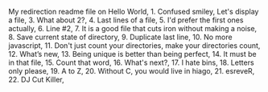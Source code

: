 My redirection readme file on Hello World, 1. Confused smiley, Let's display a file, 3. What about 2?, 4. Last lines of a file, 5. I'd prefer the first ones actually, 6. Line #2, 7. It is a good file that cuts iron without making a noise, 8. Save current state of directory, 9. Duplicate last line, 10. No more javascript, 11. Don't just count your directories, make your directories count, 12. What’s new, 13. Being unique is better than being perfect, 14. It must be in that file, 15. Count that word, 16. What's next?, 17. I hate bins, 18. Letters only please, 19. A to Z, 20. Without C, you would live in hiago, 21. esreveR, 22. DJ Cut Killer, 
